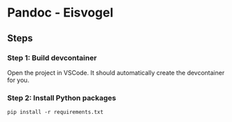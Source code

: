 # Pandoc - Eisvogel

## Steps

### Step 1: Build devcontainer

Open the project in VSCode. It should automatically create the devcontainer for you.

### Step 2: Install Python packages

```
pip install -r requirements.txt
```

